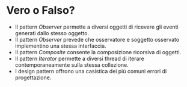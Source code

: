 # Vero o Falso?

* Il pattern _Observer_ permette a diversi oggetti di ricevere gli eventi generati dallo stesso oggetto.
* Il pattern _Observer_ prevede che osservatore e soggetto osservato implementino una stessa interfaccia.
* Il pattern _Composite_ consente la composizione ricorsiva di oggetti.
* Il pattern _Iterator_ permette a diversi thread di iterare contemporaneamente sulla stessa collezione.
* I design pattern offrono una casistica dei più comuni errori di progettazione.